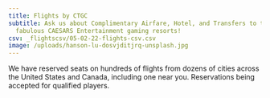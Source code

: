 ```yaml
---
title: Flights by CTGC
subtitle: Ask us about Complimentary Airfare, Hotel, and Transfers to the
  fabulous CAESARS Entertainment gaming resorts!
csv: _flightscsv/05-02-22-flights-csv.csv
image: /uploads/hanson-lu-dosvjditjrq-unsplash.jpg
---
```


We have reserved seats on hundreds of flights from dozens of cities across the United States and Canada, including one near you. Reservations being accepted for qualified players.
